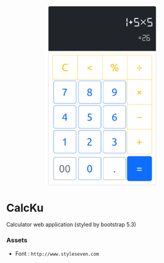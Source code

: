 <p align="center"><img src="./images/preview.png" width="300"></p>

# CalcKu
Calculator web application (styled by bootstrap 5.3)

### Assets

- Font : `http://www.styleseven.com`